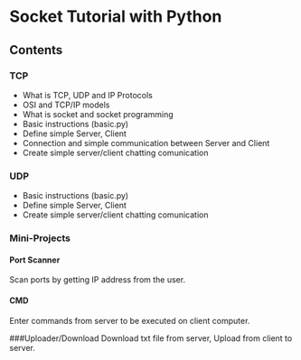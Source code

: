# Socket Tutorial with Python

## Contents
### TCP
* What is TCP, UDP and IP Protocols
* OSI and TCP/IP models
* What is socket and socket programming
* Basic instructions (basic.py)
* Define simple Server, Client
* Connection and simple communication between Server and Client
* Create simple server/client chatting comunication

### UDP
* Basic instructions (basic.py)
* Define simple Server, Client
* Create simple server/client chatting comunication

### Mini-Projects
#### Port Scanner
Scan ports by getting IP address from the user.

#### CMD
Enter commands from server to be executed on client computer.

###Uploader/Download
Download txt file from server, Upload from client to server.
